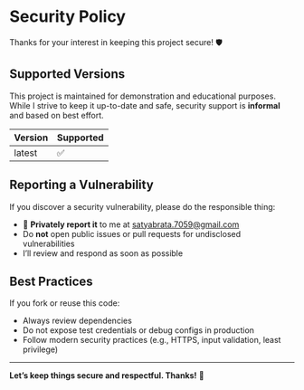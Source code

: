 # Security Policy

Thanks for your interest in keeping this project secure! 🛡️

## Supported Versions

This project is maintained for demonstration and educational purposes. While I strive to keep it up-to-date and safe, security support is **informal** and based on best effort.

| Version | Supported |
|---------|-----------|
| latest  | ✅        |

## Reporting a Vulnerability

If you discover a security vulnerability, please do the responsible thing:

- 📧 **Privately report it** to me at [satyabrata.7059@gmail.com](mailto:satyabrata.7059@gmail.com)
- Do **not** open public issues or pull requests for undisclosed vulnerabilities
- I’ll review and respond as soon as possible

## Best Practices

If you fork or reuse this code:
- Always review dependencies
- Do not expose test credentials or debug configs in production
- Follow modern security practices (e.g., HTTPS, input validation, least privilege)

---

**Let’s keep things secure and respectful. Thanks!** 🙏